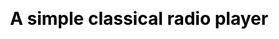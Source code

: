 ---
title: "A simple classical radio player"
stations:
  - name : "WQXR"
    stream_url: "https://stream.wqxr.org/wqxr-web"
    location: "New York City"
  - name : "KDFC"
    stream_url: "https://19263.live.streamtheworld.com/KDFCFMAAC.aac"
    location: "San Francisco"
  - name : "WFMT"
    stream_url: "https://wfmt.streamguys1.com/main-mp3"
    location: "Chicago"
  - name : "WCRB"
    stream_url: "https://audio.wgbh.org:8204/classical-hi"
    location: "Boston"
  - name : "KPBS"
    stream_url: "https://kpbs-classical.streamguys1.com/kpbs-classical"
    location: "San Diego"
css:
- "classical"
js:
- "jquery"
- "classical"
---